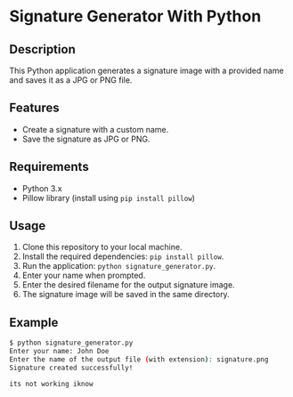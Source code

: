 # Signature Generator With Python


## Description
This Python application generates a signature image with a provided name and saves it as a JPG or PNG file.

## Features
- Create a signature with a custom name.
- Save the signature as JPG or PNG.

## Requirements
- Python 3.x
- Pillow library (install using `pip install pillow`)

## Usage
1. Clone this repository to your local machine.
2. Install the required dependencies: `pip install pillow`.
3. Run the application: `python signature_generator.py`.
4. Enter your name when prompted.
5. Enter the desired filename for the output signature image.
6. The signature image will be saved in the same directory.

## Example
```bash
$ python signature_generator.py
Enter your name: John Doe
Enter the name of the output file (with extension): signature.png
Signature created successfully!

its not working iknow
